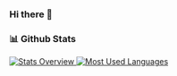 ### Hi there 👋

### 📊 Github Stats
<a href='https://github.com/ThiagoSBastos/github-stats-transparent'>

![Stats Overview](https://github-readme-stats.vercel.app/api?username=ThiagoSBastos&show_icons=true&theme=gruvbox) [![Most Used Languages](https://github-readme-stats.vercel.app/api/top-langs/?username=ThiagoSBastos&layout=compact)](https://github.com/ThiagoSBastos/github-readme-stats)
  
</a>
 
<!--
**ThiagoSBastos/ThiagoSBastos** is a ✨ _special_ ✨ repository because its `README.md` (this file) appears on your GitHub profile.

Here are some ideas to get you started:

- 🔭 I’m currently working on ...
- 🌱 I’m currently learning ...
- 👯 I’m looking to collaborate on ...
- 🤔 I’m looking for help with ...
- 💬 Ask me about ...
- 📫 How to reach me: ...
- 😄 Pronouns: ...
- ⚡ Fun fact: ...
-->

